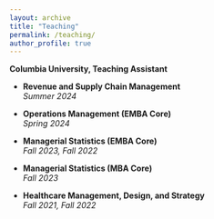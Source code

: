 ```yaml
---
layout: archive
title: "Teaching"
permalink: /teaching/
author_profile: true
---
```


**Columbia University, Teaching Assistant**

- **Revenue and Supply Chain Management**  
  *Summer 2024*

- **Operations Management (EMBA Core)**  
  *Spring 2024*

- **Managerial Statistics (EMBA Core)**  
  *Fall 2023, Fall 2022*

- **Managerial Statistics (MBA Core)**  
  *Fall 2023*

- **Healthcare Management, Design, and Strategy**  
  *Fall 2021, Fall 2022*
